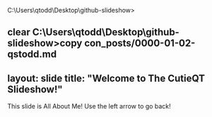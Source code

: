 
C:\Users\qtodd\Desktop\github-slideshow>

clear
C:\Users\qtodd\Desktop\github-slideshow>copy con_posts/0000-01-02-qstodd.md
---
layout: slide
title: "Welcome to The CutieQT Slideshow!"
---
This slide is All About Me!
Use the left arrow to go back!